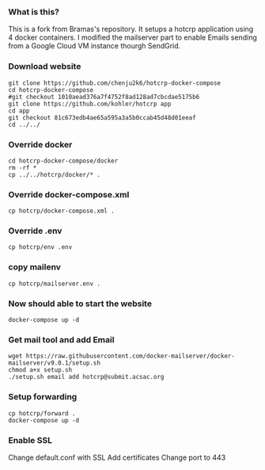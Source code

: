 ### What is this? ###

This is a fork from Bramas's repository. It setups a hotcrp application using 4 docker containers. I modified the mailserver part to enable Emails sending from a Google Cloud VM instance thourgh SendGrid.  


### Download website

```
git clone https://github.com/chenju2k6/hotcrp-docker-compose
cd hotcrp-docker-compose
#git checkout 1010aead376a7f4752f8ad128ad7cbcdae5175b6
git clone https://github.com/kohler/hotcrp app
cd app
git checkout 81c673edb4ae65a595a3a5b0ccab45d48d01eeaf
cd ../../
```

### Override docker 

```
cd hotcrp-docker-compose/docker
rm -rf *
cp ../../hotcrp/docker/* .
```

### Override docker-compose.xml

```
cp hotcrp/docker-compose.xml .
```


### Override .env

```
cp hotcrp/env .env
```

### copy mailenv

```
cp hotcrp/mailserver.env .
```

### Now should able to start the website

```
docker-compose up -d
```


### Get mail tool and add Email ###

```
wget https://raw.githubusercontent.com/docker-mailserver/docker-mailserver/v9.0.1/setup.sh
chmod a+x setup.sh
./setup.sh email add hotcrp@submit.acsac.org
```

### Setup forwarding ###

```
cp hotcrp/forward .
docker-compose up -d
```


### Enable SSL ###

Change default.conf with SSL
Add certificates
Change port to 443
